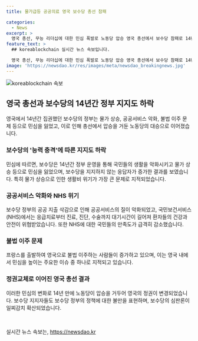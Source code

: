 ```yaml
---
title: 물가급등 공공의료 영국 보수당 총선 참패

categories:
  - News
excerpt: >
  영국 총선, 무능 리더십에 대한 민심 폭발로 노동당 압승 영국 총선에서 보수당 참패로 14년만에 정권 교체. 민심은 보수당 14년간의 무능한 리더십으로 삶의 질과 공공서비스의 악화를 지적하며 혼란과 불만을 고조시킴. 브렉시트 혼란, 코로나19로 물가 급등과 식량 가격 상승으로 불만 증폭. 이민 문제도 주요 이슈로 떠오름. 불법 이주민 증가로 인한 정체 상황에 대한 우려와 민심의 반발이 노동당 대승에 영향을 미쳤다.
feature_text: >
  ## koreablockchain 실시간 뉴스 속보입니다.

  영국 총선, 무능 리더십에 대한 민심 폭발로 노동당 압승 영국 총선에서 보수당 참패로 14년만에 정권 교체. 민심은 보수당 14년간의 무능한 리더십으로 삶의 질과 공공서비스의 악화를 지적하며 혼란과 불만을 고조시킴. 브렉시트 혼란, 코로나19로 물가 급등과 식량 가격 상승으로 불만 증폭. 이민 문제도 주요 이슈로 떠오름. 불법 이주민 증가로 인한 정체 상황에 대한 우려와 민심의 반발이 노동당 대승에 영향을 미쳤다.
image: 'https://newsdao.kr/res/images/meta/newsdao_breakingnews.jpg'
---
```


<p><img src="https://newsdao.kr/res/images/meta/newsdao_breakingnews.jpg" alt="koreablockchain 속보" /></p>

<h2 data-ke-size="size26">영국 총선과 보수당의 14년간 정부 지지도 하락</h2>

<p data-ke-size="size16">영국에서 14년간 집권했던 보수당의 정부는 물가 상승, 공공서비스 악화, 불법 이주 문제 등으로 민심을 잃었고, 이로 인해 총선에서 압승을 거둔 노동당의 대승으로 이어졌습니다.</p>

<h3>보수당의 '능력 충격'에 따른 지지도 하락</h3>

<p data-ke-size="size16">민심에 따르면, 보수당은 14년간 정부 운영을 통해 국민들의 생활을 악화시키고 물가 상승 등으로 민심을 잃었으며, 보수당을 지지하지 않는 응답자가 증가한 결과를 보였습니다. 특히 물가 상승으로 인한 생활비 위기가 가장 큰 문제로 지적되었습니다.</p>

<h3>공공서비스 악화와 NHS 위기</h3>

<p data-ke-size="size16">보수당 정부의 공공 지출 삭감으로 인해 공공서비스의 질이 악화되었고, 국민보건서비스(NHS)에서는 응급치료부터 진료, 진단, 수술까지 대기시간이 길어져 환자들의 건강과 안전이 위협받았습니다. 또한 NHS에 대한 국민들의 만족도가 급격히 감소했습니다.</p>

<h3>불법 이주 문제</h3>

<p data-ke-size="size16">프랑스를 출발하여 영국으로 불법 이주하는 사람들이 증가하고 있으며, 이는 영국 내에서 민심을 높이는 주요한 이슈 중 하나로 지적되고 있습니다.</p>

<h3>정권교체로 이어진 영국 총선 결과</h3>

<p data-ke-size="size16">이러한 민심의 변화로 14년 만에 노동당이 압승을 거두어 영국의 정권이 변경되었습니다. 보수당 지지자들도 보수당 정부의 정책에 대한 불만을 표현하며, 보수당의 심판론이 일찌감치 확산되었습니다.</p>

<p data-ke-size="size16">&nbsp;</p>
실시간 뉴스 속보는, <a href="https://newsdao.kr" rel="dofollow">https://newsdao.kr</a>


